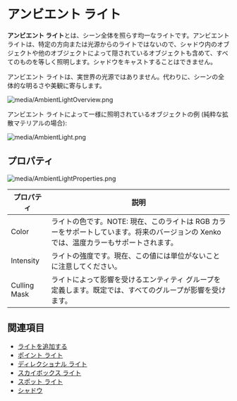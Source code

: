 # アンビエント ライト

**アンビエント ライト**とは、シーン全体を照らす均一なライトです。アンビエント ライトは、特定の方向または光源からのライトではないので、シャドウ内のオブジェクトや他のオブジェクトによって隠されているオブジェクトも含めて、すべてのものを等しく照明します。シャドウをキャストすることはできません。

アンビエント ライトは、実世界の光源ではありません。代わりに、シーンの全体的な明るさや美観に寄与します。

![media/AmbientLightOverview.png](media/AmbientLightOverview.png)

アンビエント ライトによって一様に照明されているオブジェクトの例 (純粋な拡散マテリアルの場合):

![media/AmbientLight.png](media/AmbientLight.png)

## プロパティ

![media/AmbientLightProperties.png](media/AmbientLightProperties.png)

| プロパティ     | 説明                                                               
| ------------ | --------------------
| Color        | ライトの色です。NOTE: 現在、このライトは RGB カラーをサポートしています。将来のバージョンの Xenko では、温度カラーもサポートされます。
| Intensity    | ライトの強度です。現在、この値には単位がないことに注意してください。  
| Culling Mask | ライトによって影響を受けるエンティティ グループを定義します。既定では、すべてのグループが影響を受けます。

## 関連項目

* [ライトを追加する](add-a-light.md)
* [ポイント ライト](point-lights.md)
* [ディレクショナル ライト](directional-lights.md)
* [スカイボックス ライト](skybox-lights.md)
* [スポット ライト](spot-lights.md)
* [シャドウ](shadows.md)
